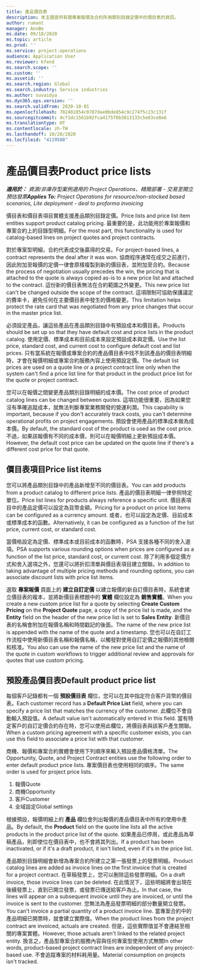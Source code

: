```yaml
---
title: 產品價目表
description: 本主題提供有關專案報價及合約所用類別目錄定價中的價目表的資訊。
author: rumant
manager: AnnBe
ms.date: 09/18/2020
ms.topic: article
ms.prod: ''
ms.service: project-operations
audience: Application User
ms.reviewer: kfend
ms.search.scope: ''
ms.custom: ''
ms.assetid: ''
ms.search.region: Global
ms.search.industry: Service industries
ms.author: suvaidya
ms.dyn365.ops.version: ''
ms.search.validFrom: 2020-10-01
ms.openlocfilehash: 702402854c0787dae0bde854c9c274f5c23c131f
ms.sourcegitcommit: 4cf1dc1561b92fca4175f0b3813133c5e63ce8e6
ms.translationtype: HT
ms.contentlocale: zh-TW
ms.lasthandoff: 10/28/2020
ms.locfileid: "4119588"
---
```

# <a name="product-price-lists"></a><span data-ttu-id="91701-103">產品價目表</span><span class="sxs-lookup"><span data-stu-id="91701-103">Product price lists</span></span>

<span data-ttu-id="91701-104">_**適用於：** 資源/非庫存型案例適用的 Project Operations、精簡部署 - 交易至開立預估發票_</span><span class="sxs-lookup"><span data-stu-id="91701-104">_**Applies To:** Project Operations for resource/non-stocked based scenarios, Lite deployment - deal to proforma invoicing_</span></span>

<span data-ttu-id="91701-105">價目表和價目表項目實體支援產品類別目錄定價。</span><span class="sxs-lookup"><span data-stu-id="91701-105">Price lists and price list item entities support product catalog pricing.</span></span> <span data-ttu-id="91701-106">最重要的是，此功能用於專案報價和專案合約上的目錄型明細。</span><span class="sxs-lookup"><span data-stu-id="91701-106">For the most part, this functionality is used for catalog-based lines on project quotes and project contracts.</span></span>

<span data-ttu-id="91701-107">對於專案型明細，合約代表成交後贏得的交易。</span><span class="sxs-lookup"><span data-stu-id="91701-107">For project-based lines, a contract represents the deal after it was won.</span></span> <span data-ttu-id="91701-108">協商程序通常在成交之前進行，因此附加至報價的定價一律會原樣複製到新的價目表，並附加至合約。</span><span class="sxs-lookup"><span data-stu-id="91701-108">Because the process of negotiation usually precedes the win, the pricing that is attached to the quote is always copied as-is to a new price list and attached to the contract.</span></span> <span data-ttu-id="91701-109">這份新的價目表無法在合約範圍之外變更。</span><span class="sxs-lookup"><span data-stu-id="91701-109">This new price list can't be changed outside the scope of the contract.</span></span> <span data-ttu-id="91701-110">這項限制可協助保護議定的費率卡，避免任何在主要價目表中發生的價格變更。</span><span class="sxs-lookup"><span data-stu-id="91701-110">This limitation helps protect the rate card that was negotiated from any price changes that occur in the master price list.</span></span>

<span data-ttu-id="91701-111">必須設定產品，讓這些產品在產品類別目錄中有預設成本和價目表。</span><span class="sxs-lookup"><span data-stu-id="91701-111">Products should be set up so that they have default cost and price lists in the product catalog.</span></span> <span data-ttu-id="91701-112">使用定價、標準成本和目前成本來設定預設成本與定價。</span><span class="sxs-lookup"><span data-stu-id="91701-112">Use the list price, standard cost, and current cost to configure default cost and list prices.</span></span> <span data-ttu-id="91701-113">只有當系統在報價或專案合約的產品價目表中找不到該產品的價目表明細時，才會在報價明細或專案合約服務內容上使用預設定價。</span><span class="sxs-lookup"><span data-stu-id="91701-113">The default list prices are used on a quote line or a project contract line only when the system can't find a price list line for that product in the product price list for the quote or project contract.</span></span>

<span data-ttu-id="91701-114">您可以在報價之間變更產品類別目錄明細的成本價。</span><span class="sxs-lookup"><span data-stu-id="91701-114">The cost price of product catalog lines can be changed between quotes.</span></span> <span data-ttu-id="91701-115">這項功能很重要，因為如果您沒有準確追蹤成本，就無法判斷專案業務開發的營運利潤。</span><span class="sxs-lookup"><span data-stu-id="91701-115">This capability is important, because if you don't accurately track costs, you can't determine operational profits on project engagements.</span></span> <span data-ttu-id="91701-116">預設會使用產品的標準成本做為成本價。</span><span class="sxs-lookup"><span data-stu-id="91701-116">By default, the standard cost of the product is used as the cost price.</span></span> <span data-ttu-id="91701-117">不過，如果該報價有不同的成本價，則可以在報價明細上更新預設成本價。</span><span class="sxs-lookup"><span data-stu-id="91701-117">However, the default cost price can be updated on the quote line if there's a different cost price for that quote.</span></span>

## <a name="price-list-items"></a><span data-ttu-id="91701-118">價目表項目</span><span class="sxs-lookup"><span data-stu-id="91701-118">Price list items</span></span>

<span data-ttu-id="91701-119">您可以將產品類別目錄中的產品新增至不同的價目表。</span><span class="sxs-lookup"><span data-stu-id="91701-119">You can add products from a product catalog to different price lists.</span></span> <span data-ttu-id="91701-120">產品的價目表明細一律參照特定單位。</span><span class="sxs-lookup"><span data-stu-id="91701-120">Price list lines for products always reference a specific unit.</span></span> <span data-ttu-id="91701-121">價目表項目中的產品定價可以設定為貨幣金額。</span><span class="sxs-lookup"><span data-stu-id="91701-121">Pricing for a product on price list items can be configured as a currency amount.</span></span> <span data-ttu-id="91701-122">或者，也可以設定為定價、目前成本或標準成本的函數。</span><span class="sxs-lookup"><span data-stu-id="91701-122">Alternatively, it can be configured as a function of the list price, current cost, or standard cost.</span></span>

<span data-ttu-id="91701-123">當價格設定為定價、標準成本或目前成本的函數時，PSA 支援各種不同的舍入選項。</span><span class="sxs-lookup"><span data-stu-id="91701-123">PSA supports various rounding options when prices are configured as a function of the list price, standard cost, or current cost.</span></span> <span data-ttu-id="91701-124">除了利用多個定價方式和舍入選項之外，您還可以將折扣清單與價目表項目建立關聯。</span><span class="sxs-lookup"><span data-stu-id="91701-124">In addition to taking advantage of multiple pricing methods and rounding options, you can associate discount lists with price list items.</span></span> 

<span data-ttu-id="91701-125">選取 **專案報價** 頁面上的 **建立自訂定價** 以建立報價的新自訂價目表時，系統會建立價目表的複本，並將新價目表標題中的 **實體** 欄位設定為 **銷售實體**。</span><span class="sxs-lookup"><span data-stu-id="91701-125">When you create a new custom price list for a quote by selecting **Create Custom Pricing** on the **Project Quote** page, a copy of the price list is made, and the **Entity** field on the header of the new price list is set to **Sales Entity**.</span></span> <span data-ttu-id="91701-126">新價目表的名稱會附加在報價名稱和時間戳記的後面。</span><span class="sxs-lookup"><span data-stu-id="91701-126">The name of the new price list is appended with the name of the quote and a timestamp.</span></span> <span data-ttu-id="91701-127">您也可以在自訂工作流程中使用新價目表名稱和報價名稱，以觸發對使用自訂定價之報價的其他檢閱和核准。</span><span class="sxs-lookup"><span data-stu-id="91701-127">You also can use the name of the new price list and the name of the quote in custom workflows to trigger additional review and approvals for quotes that use custom pricing.</span></span>

 
## <a name="default-product-price-list"></a><span data-ttu-id="91701-128">預設產品價目表</span><span class="sxs-lookup"><span data-stu-id="91701-128">Default product price list</span></span>
<span data-ttu-id="91701-129">每個客戶記錄都有一個 **預設價目表** 欄位，您可以在其中指定符合客戶貨幣的價目表。</span><span class="sxs-lookup"><span data-stu-id="91701-129">Each customer record has a **Default Price List** field, where you can specify a price list that matches the currency of the customer.</span></span> <span data-ttu-id="91701-130">此欄位不會自動輸入預設值。</span><span class="sxs-lookup"><span data-stu-id="91701-130">A default value isn't automatically entered in this field.</span></span> <span data-ttu-id="91701-131">當有特定客戶的自訂定價合約存在時，您可以使用此欄位，將價目表與該客戶產生關聯。</span><span class="sxs-lookup"><span data-stu-id="91701-131">When a custom pricing agreement with a specific customer exists, you can use this field to associate a price list with that customer.</span></span>

<span data-ttu-id="91701-132">商機、報價和專案合約實體會使用下列順序來輸入預設產品價格清單。</span><span class="sxs-lookup"><span data-stu-id="91701-132">The Opportunity, Quote, and Project Contract entities use the following order to enter default product price lists.</span></span> <span data-ttu-id="91701-133">專案價目表也使用相同的順序。</span><span class="sxs-lookup"><span data-stu-id="91701-133">The same order is used for project price lists.</span></span>

1.  <span data-ttu-id="91701-134">報價</span><span class="sxs-lookup"><span data-stu-id="91701-134">Quote</span></span>
2.  <span data-ttu-id="91701-135">商機​​</span><span class="sxs-lookup"><span data-stu-id="91701-135">Opportunity</span></span>
3.  <span data-ttu-id="91701-136">客戶</span><span class="sxs-lookup"><span data-stu-id="91701-136">Customer</span></span>
4.  <span data-ttu-id="91701-137">全域設定</span><span class="sxs-lookup"><span data-stu-id="91701-137">Global settings</span></span> 

<span data-ttu-id="91701-138">根據預設，報價明細上的 **產品** 欄位會列出報價的產品價目表中所有的使用中產品。</span><span class="sxs-lookup"><span data-stu-id="91701-138">By default, the **Product** field on the quote line lists all the active products in the product price list of the quote.</span></span> <span data-ttu-id="91701-139">如果產品已停用，或此產品為草稿產品，則即使位在價目表中，也不會將其列出。</span><span class="sxs-lookup"><span data-stu-id="91701-139">If a product has been inactivated, or if it's a draft product, it isn't listed, even if it's in the price list.</span></span> 

<span data-ttu-id="91701-140">產品類別目錄明細會新增為專案合約所建立之第一張發票上的發票明細。</span><span class="sxs-lookup"><span data-stu-id="91701-140">Product catalog lines are added as invoice lines on the first invoice that is created for a project contract.</span></span> <span data-ttu-id="91701-141">在草稿發票上，您可以刪除這些發票明細。</span><span class="sxs-lookup"><span data-stu-id="91701-141">On a draft invoice, those invoice lines can be deleted.</span></span> <span data-ttu-id="91701-142">在此情況下，這些明細將會出現在後續發票上，直到已開立發票，或發票已傳送給客戶為止。</span><span class="sxs-lookup"><span data-stu-id="91701-142">In that case, the lines will appear on a subsequent invoice until they are invoiced, or until the invoice is sent to the customer.</span></span> <span data-ttu-id="91701-143">您無法為產品發票明細的部分數量開立發票。</span><span class="sxs-lookup"><span data-stu-id="91701-143">You can't invoice a partial quantity of a product invoice line.</span></span> <span data-ttu-id="91701-144">當專案合約中的產品明細已開票時，就會建立實際值。</span><span class="sxs-lookup"><span data-stu-id="91701-144">When the product lines from the project contract are invoiced, actuals are created.</span></span> <span data-ttu-id="91701-145">但是，這些實際值並不會連結至相關的專案實體。</span><span class="sxs-lookup"><span data-stu-id="91701-145">However, those actuals aren't linked to the related project entity.</span></span> <span data-ttu-id="91701-146">換言之，產品型專案合約服務內容與任何專案型使用方式無關</span><span class="sxs-lookup"><span data-stu-id="91701-146">In other words, product-based project contract lines are independent of any project-based use.</span></span> <span data-ttu-id="91701-147">不會追蹤專案的材料耗用量。</span><span class="sxs-lookup"><span data-stu-id="91701-147">Material consumption on projects isn't tracked.</span></span>
